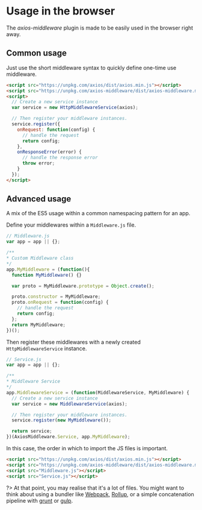 # Usage in the browser

The _axios-middleware_ plugin is made to be easily used in the browser right away.

## Common usage

Just use the short middleware syntax to quickly define one-time use middleware.

```html
<script src="https://unpkg.com/axios/dist/axios.min.js"></script>
<script src="https://unpkg.com/axios-middleware/dist/axios-middleware.min.js"></script>
<script>
  // Create a new service instance
  var service = new HttpMiddlewareService(axios);

  // Then register your middleware instances.
  service.register({
    onRequest: function(config) {
      // handle the request
      return config;
    },
    onResponseError(error) {
      // handle the response error
      throw error;
    }
  });
</script>
```


## Advanced usage

A mix of the ES5 usage within a common namespacing pattern for an app.

Define your middlewares within a `Middleware.js` file.

```javascript
// Middleware.js
var app = app || {};

/**
* Custom Middleware class
*/
app.MyMiddleware = (function(){
  function MyMiddleware() {}

  var proto = MyMiddleware.prototype = Object.create();

  proto.constructor = MyMiddleware;
  proto.onRequest = function(config) {
    // handle the request
    return config;
  };
  return MyMiddleware;
})();
```

Then register these middlewares with a newly created `HttpMiddlewareService` instance.

```javascript
// Service.js
var app = app || {};

/**
* Middleware Service
*/
app.MiddlewareService = (function(MiddlewareService, MyMiddleware) {
  // Create a new service instance
  var service = new MiddlewareService(axios);

  // Then register your middleware instances.
  service.register(new MyMiddleware());

  return service;
})(AxiosMiddleware.Service, app.MyMiddleware);
```

In this case, the order in which to import the JS files is important.

```html
<script src="https://unpkg.com/axios/dist/axios.min.js"></script>
<script src="https://unpkg.com/axios-middleware/dist/axios-middleware.min.js"></script>
<script src="Middleware.js"></script>
<script src="Service.js"></script>
```

?> At that point, you may realise that it's a lot of files. You might want to think about using a bundler like [Webpack](https://webpack.js.org/), [Rollup](https://rollupjs.org/guide/en), or a simple concatenation pipeline with [grunt](https://gruntjs.com/) or [gulp](https://gulpjs.com/).
